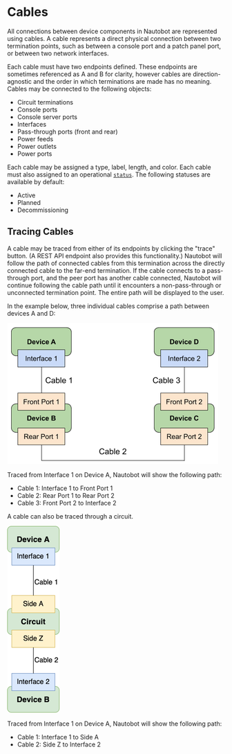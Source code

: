 # Cables

All connections between device components in Nautobot are represented using cables. A cable represents a direct physical connection between two termination points, such as between a console port and a patch panel port, or between two network interfaces.

Each cable must have two endpoints defined. These endpoints are sometimes referenced as A and B for clarity, however cables are direction-agnostic and the order in which terminations are made has no meaning. Cables may be connected to the following objects:

* Circuit terminations
* Console ports
* Console server ports
* Interfaces
* Pass-through ports (front and rear)
* Power feeds
* Power outlets
* Power ports

Each cable may be assigned a type, label, length, and color. Each cable must also assigned to an operational [`status`](../../models/extras/status.md). The following statuses are available by default:

* Active
* Planned
* Decommissioning

## Tracing Cables

A cable may be traced from either of its endpoints by clicking the "trace" button. (A REST API endpoint also provides this functionality.) Nautobot will follow the path of connected cables from this termination across the directly connected cable to the far-end termination. If the cable connects to a pass-through port, and the peer port has another cable connected, Nautobot will continue following the cable path until it encounters a non-pass-through or unconnected termination point. The entire path will be displayed to the user.

In the example below, three individual cables comprise a path between devices A and D:

![Cable path](../../media/models/dcim_cable_trace.png)

Traced from Interface 1 on Device A, Nautobot will show the following path:

* Cable 1: Interface 1 to Front Port 1
* Cable 2: Rear Port 1 to Rear Port 2
* Cable 3: Front Port 2 to Interface 2

A cable can also be traced through a circuit.

![Cable path circuit](../../media/models/dcim_cable_trace_circuit.png)

Traced from Interface 1 on Device A, Nautobot will show the following path:

* Cable 1: Interface 1 to Side A
* Cable 2: Side Z to Interface 2
